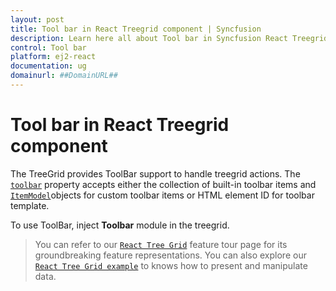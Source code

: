 ```yaml
---
layout: post
title: Tool bar in React Treegrid component | Syncfusion
description: Learn here all about Tool bar in Syncfusion React Treegrid component of Syncfusion Essential JS 2 and more.
control: Tool bar 
platform: ej2-react
documentation: ug
domainurl: ##DomainURL##
---
```


# Tool bar in React Treegrid component

The TreeGrid provides ToolBar support to handle treegrid actions. The [`toolbar`](https://ej2.syncfusion.com/react/documentation/api/treegrid/#toolbar) property accepts either the collection of built-in toolbar items and [`ItemModel`](https://ej2.syncfusion.com/react/documentation/api/toolbar/itemmodel/)objects for custom toolbar items or HTML element ID for toolbar template.

To use ToolBar, inject **Toolbar** module in the treegrid.

> You can refer to our [`React Tree Grid`](https://www.syncfusion.com/react-components) feature tour page for its groundbreaking feature representations. You can also explore our [`React Tree Grid example`](https://ej2.syncfusion.com/react/demos/#/material/treegrid/treegrid-overview) to knows how to present and manipulate data.
